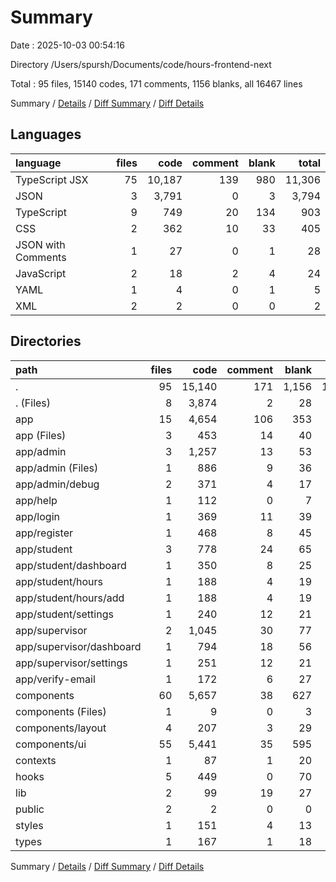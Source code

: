 # Summary

Date : 2025-10-03 00:54:16

Directory /Users/spursh/Documents/code/hours-frontend-next

Total : 95 files,  15140 codes, 171 comments, 1156 blanks, all 16467 lines

Summary / [Details](details.md) / [Diff Summary](diff.md) / [Diff Details](diff-details.md)

## Languages
| language | files | code | comment | blank | total |
| :--- | ---: | ---: | ---: | ---: | ---: |
| TypeScript JSX | 75 | 10,187 | 139 | 980 | 11,306 |
| JSON | 3 | 3,791 | 0 | 3 | 3,794 |
| TypeScript | 9 | 749 | 20 | 134 | 903 |
| CSS | 2 | 362 | 10 | 33 | 405 |
| JSON with Comments | 1 | 27 | 0 | 1 | 28 |
| JavaScript | 2 | 18 | 2 | 4 | 24 |
| YAML | 1 | 4 | 0 | 1 | 5 |
| XML | 2 | 2 | 0 | 0 | 2 |

## Directories
| path | files | code | comment | blank | total |
| :--- | ---: | ---: | ---: | ---: | ---: |
| . | 95 | 15,140 | 171 | 1,156 | 16,467 |
| . (Files) | 8 | 3,874 | 2 | 28 | 3,904 |
| app | 15 | 4,654 | 106 | 353 | 5,113 |
| app (Files) | 3 | 453 | 14 | 40 | 507 |
| app/admin | 3 | 1,257 | 13 | 53 | 1,323 |
| app/admin (Files) | 1 | 886 | 9 | 36 | 931 |
| app/admin/debug | 2 | 371 | 4 | 17 | 392 |
| app/help | 1 | 112 | 0 | 7 | 119 |
| app/login | 1 | 369 | 11 | 39 | 419 |
| app/register | 1 | 468 | 8 | 45 | 521 |
| app/student | 3 | 778 | 24 | 65 | 867 |
| app/student/dashboard | 1 | 350 | 8 | 25 | 383 |
| app/student/hours | 1 | 188 | 4 | 19 | 211 |
| app/student/hours/add | 1 | 188 | 4 | 19 | 211 |
| app/student/settings | 1 | 240 | 12 | 21 | 273 |
| app/supervisor | 2 | 1,045 | 30 | 77 | 1,152 |
| app/supervisor/dashboard | 1 | 794 | 18 | 56 | 868 |
| app/supervisor/settings | 1 | 251 | 12 | 21 | 284 |
| app/verify-email | 1 | 172 | 6 | 27 | 205 |
| components | 60 | 5,657 | 38 | 627 | 6,322 |
| components (Files) | 1 | 9 | 0 | 3 | 12 |
| components/layout | 4 | 207 | 3 | 29 | 239 |
| components/ui | 55 | 5,441 | 35 | 595 | 6,071 |
| contexts | 1 | 87 | 1 | 20 | 108 |
| hooks | 5 | 449 | 0 | 70 | 519 |
| lib | 2 | 99 | 19 | 27 | 145 |
| public | 2 | 2 | 0 | 0 | 2 |
| styles | 1 | 151 | 4 | 13 | 168 |
| types | 1 | 167 | 1 | 18 | 186 |

Summary / [Details](details.md) / [Diff Summary](diff.md) / [Diff Details](diff-details.md)
